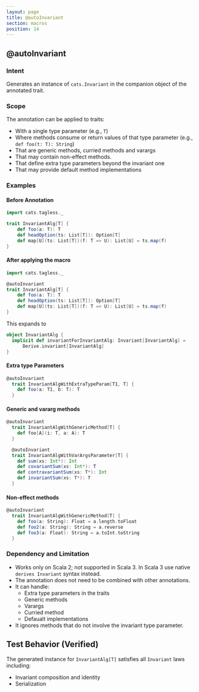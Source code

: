 ```yaml
---
layout: page
title: @autoInvariant
section: macros
position: 14
---
```



## @autoInvariant

### Intent
Generates an instance of `cats.Invariant` in the companion object of the annotated trait.

### Scope
The annotation can be applied to traits:
- With a single type parameter (e.g., `T`)
- Where methods consume or return values of that type parameter (e.g., `def foo(t: T): String`)
- That are generic methods, curried methods and varargs 
- That may contain non-effect methods.
- That define extra type parameters beyond the invariant one
- That may provide default method implementations

### Examples
#### Before Annotation
```scala
import cats.tagless._

trait InvariantAlg[T] {
    def foo(a: T): T
    def headOption(ts: List[T]): Option[T]
    def map[U](ts: List[T])(f: T => U): List[U] = ts.map(f)
}
```

#### After applying the macro 
```scala
import cats.tagless._

@autoInvariant
trait InvariantAlg[T] {
    def foo(a: T): T
    def headOption(ts: List[T]): Option[T]
    def map[U](ts: List[T])(f: T => U): List[U] = ts.map(f)
}
```

This expands to
```scala
object InvariantAlg {
  implicit def invariantForInvariantAlg: Invariant[InvariantAlg] =
      Derive.invariant[InvariantAlg]
}
```

#### Extra type Parameters

```scala
@autoInvariant
  trait InvariantAlgWithExtraTypeParam[T1, T] {
    def foo(a: T1, b: T): T
  }
```

#### Generic and vararg methods
```scala
@autoInvariant
  trait InvariantAlgWithGenericMethod[T] {
    def foo[A](i: T, a: A): T
  }

  @autoInvariant
  trait InvariantAlgWithVarArgsParameter[T] {
    def sum(xs: Int*): Int
    def covariantSum(xs: Int*): T
    def contravariantSum(xs: T*): Int
    def invariantSum(xs: T*): T
  }
```
#### Non-effect methods

```scala
@autoInvariant
  trait InvariantAlgWithGenericMethod[T] {
    def foo(a: String): Float = a.length.toFloat
    def foo2(a: String): String = a.reverse
    def foo3(a: Float): String = a.toInt.toString
  }
```

### Dependency and Limitation
- Works only on Scala 2; not supported in Scala 3.
In Scala 3 use native `derives Invariant` syntax instead.
- The annotation does not need to be combined with other annotations.
- It can handle: 
  - Extra type parameters in the traits
  - Generic methods
  - Varargs
  - Curried method
  - Defaualt implementations
- It ignores methods that do not involve the invariant type parameter.

## Test Behavior (Verified)
The generated instance for `InvariantAlg[T]` satisfies all `Invariant` laws including:
- Invariant composition and identity
- Serialization